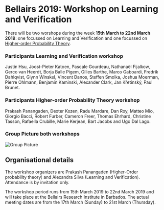 # Bellairs 2019: Workshop on Learning and Verification



There will be two worshops during the week **15th March to 22nd March 2019**: one focussed on Learning and Verification and one focussed on [Higher-order Probability Theory](https://www.cs.mcgill.ca/~prakash/Bellairs/19/wshop19.html).


### Participants Learning and Verification workshop 

Justin Hsu,
Joost-Pieter Katoen,
Pascale Gourdeau,
Nathanaël Fijalkow,
Gerco van Heerdt,
Borja Balle Pigem,
Gilles Barthe,
Marco Gaboardi,
Fredrik Dahlqvist,
Glynn Winskel,
Vincent Danos,
Steffen Smolka,
Joshua Moerman,
Pierre Ohlmann,
Benjamin Kaminski,
Alexander Clark,
Jan Křetínský,
Paul Brunet.

### Participants Higher-order Probability Theory workshop 

Prakash Panangaden, Dexter Kozen, Radu Mardare, Dan Roy, Matteo Mio, Giorgio Bacci, Robert Furber, Cameron Freer, Thomas Ehrhard, Christine Tasson, Rafaella Crubille, Marie Kerjean, Bart Jacobs and Ugo Dal Lago.

### Group Picture both workshops


![Group Picture](img/2019.jpg)



## Organisational details 

The workshop organizers are Prakash Panangaden (Higher-Order probability theory) and Alexandra Silva (Learning and Verification). Attendance is by invitation only.

The workshop period runs from 15th March 2019 to 22nd March 2019 and will take place at the Bellairs Research Institute in Barbados. The actual meeting dates are from the 17th March (Sunday) to 21st March (Thursday). 

